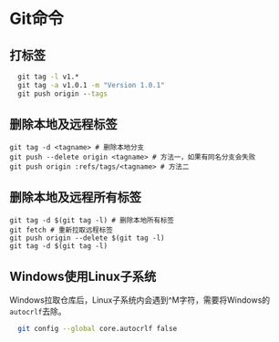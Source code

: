 # Git命令

## 打标签

```cmd
  git tag -l v1.*
  git tag -a v1.0.1 -m "Version 1.0.1"
  git push origin --tags
```

## 删除本地及远程标签

```
git tag -d <tagname> # 删除本地分支
git push --delete origin <tagname> # 方法一，如果有同名分支会失败
git push origin :refs/tags/<tagname> # 方法二
```

## 删除本地及远程所有标签

```
git tag -d $(git tag -l) # 删除本地所有标签
git fetch # 重新拉取远程标签
git push origin --delete $(git tag -l)
git tag -d $(git tag -l)
```


## Windows使用Linux子系统

Windows拉取仓库后，Linux子系统内会遇到^M字符，需要将Windows的`autocrlf`去除。

```bash
  git config --global core.autocrlf false
```
